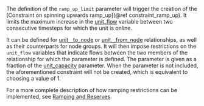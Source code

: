 The definition of the `ramp_up_limit` parameter will trigger the creation of the [Constraint on spinning upwards ramp_up](@ref constraint_ramp_up). It limits the maximum increase in the [unit\_flow](@ref) variable between two consecutive timesteps for which the unit is online.

It can be defined for [unit__to_node](@ref) or [unit__from_node](@ref) relationships, as well as their counterparts for node groups. It will then impose restrictions on the `unit_flow` variables that indicate flows between the two members of the relationship for which the parameter is defined. The parameter is given as a fraction of the [unit\_capacity](@ref) parameter. When the parameter is not included, the aforementioned constraint will not be created, which is equivalent to choosing a value of 1.

For a more complete description of how ramping restrictions can be implemented, see [Ramping and Reserves](@ref).
